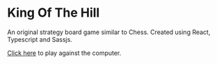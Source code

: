# King Of The Hill

An original strategy board game similar to Chess. Created using React, Typescript and Sassjs.

[Click here](https://roozgh.github.io/king-of-the-hill) to play against the computer.
